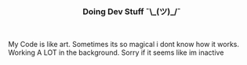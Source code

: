 <h3 align="center">Doing Dev Stuff ¯\_(ツ)_/¯</h3>
<br>

My Code is like art. Sometimes its so magical i dont know how it works.
Working A LOT in the background. Sorry if it seems like im inactive
